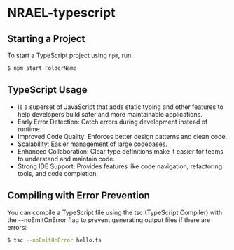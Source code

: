 # NRAEL-typescript

## Starting a Project

To start a TypeScript project using `npm`, run:

```bash
$ npm start FolderName
```

## TypeScript Usage

- is a superset of JavaScript that adds static typing and other features to help developers build safer and more maintainable applications.
- Early Error Detection: Catch errors during development instead of runtime.
- Improved Code Quality: Enforces better design patterns and clean code.
- Scalability: Easier management of large codebases.
- Enhanced Collaboration: Clear type definitions make it easier for teams to understand and maintain code.
- Strong IDE Support: Provides features like code navigation, refactoring tools, and code completion.

## Compiling with Error Prevention

You can compile a TypeScript file using the tsc (TypeScript Compiler) with the --noEmitOnError flag to prevent generating output files if there are errors:

```bash
$ tsc --noEmitOnError hello.ts
```
